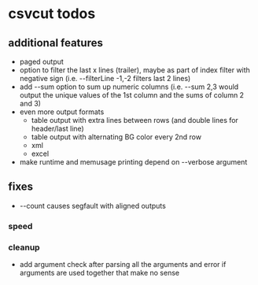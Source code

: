 # csvcut todos

## additional features
* paged output
* option to filter the last x lines (trailer), maybe as part of index filter with negative sign (i.e. --filterLine -1,-2 filters last 2 lines)
* add --sum option to sum up numeric columns (i.e. --sum 2,3 would output the unique values of the 1st column and the sums of column 2 and 3)
* even more output formats
  * table output with extra lines between rows (and double lines for header/last line)
  * table output with alternating BG color every 2nd row
  * xml
  * excel
* make runtime and memusage printing depend on --verbose argument

## fixes
* --count causes segfault with aligned outputs

### speed

### cleanup
* add argument check after parsing all the arguments and error if arguments are used together that make no sense
